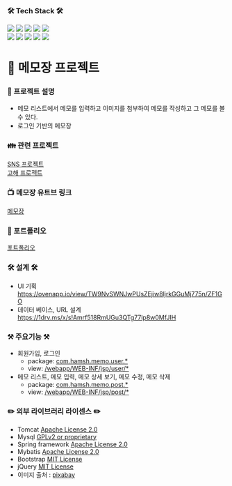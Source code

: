 
### <b>🛠 Tech Stack 🛠</b>
<img src="https://img.shields.io/badge/HTML5-E34F26?style=flat-square&logo=HTML5&logoColor=white"/></a> 
<img src="https://img.shields.io/badge/CSS3-1572B6?style=flat-square&logo=CSS3&logoColor=white"/></a>
<img src="https://img.shields.io/badge/JavaScript-F7DF1E?style=flat-square&logo=JavaScript&logoColor=white"/></a> 
<img src="https://img.shields.io/badge/Java-orange?style=flat-square&logo=JAVA&logoColor=white"/></a> 
<img src="https://img.shields.io/badge/JQUERY-47A248?style=flat-square&logo=JQUERY&logoColor=white"/></a>  
<img src="https://img.shields.io/badge/MYSQL-1572B6?style=flat-square&logo=MYSQL&logoColor=white"/></a>
<img src="https://img.shields.io/badge/SPRING-47A248?style=flat-square&logo=SPRING&logoColor=white"/></a> 
<img src="https://img.shields.io/badge/Amazon AWS-232F3E?style=flat-square&logo=Amazon%20AWS&logoColor=white"/></a>
<img src="https://img.shields.io/badge/ECLIPSE-3766AB?style=flat-square&logo=ECLIPSE&logoColor=white"/></a>
<img src="https://img.shields.io/badge/-Github-000000?style=flat&logo=Github"/>


# 💌 메모장 프로젝트
### 🐸 프로젝트 설명

* 메모 리스트에서 메모를 입력하고 이미지를 첨부하여 메모를 작성하고 그 메모를 볼 수 있다.
* 로그인 기반의 메모장

### :family: 관련 프로젝트
[SNS 프로젝트](https://github.com/hamsh5312/snsProject) <br>
[고해 프로젝트](https://github.com/hamsh5312/solution_project) 

### :tv: 메모장 유트브 링크
[메모장](https://www.youtube.com/watch?v=Kx9jVxJ-0FY)

### :truck:  포트폴리오 <br>
[포트폴리오](https://github.com/hamsh5312/web_memo_0909/blob/develop/MemoPortfolio.pdf)

### <b>🛠 설계 🛠</b>
* UI 기획<br>
https://ovenapp.io/view/TW9NvSWNJwPUsZEjiw8ljrkGGuMj775n/ZF1GO
* 데이터 베이스, URL 설계<br>
https://1drv.ms/x/s!Amrf518RmUGu3QTg77lp8w0MfJIH

### :hammer_and_pick: 주요기능 :hammer_and_pick:
* 회원가입, 로그인
  * package: [com.hamsh.memo.user.*](https://github.com/hamsh5312/web_memo_0909/tree/develop/src/main/java/com/hamsh/memo/user)
  * view: [/webapp/WEB-INF/jsp/user/*](https://github.com/hamsh5312/web_memo_0909/tree/develop/src/main/webapp/WEB-INF/jsp/user)
* 메모 리스트,  메모 입력,  메모 상세 보기,  메모 수정,  메모 삭제  
  * package: [com.hamsh.memo.post.*](https://github.com/hamsh5312/web_memo_0909/tree/develop/src/main/java/com/hamsh/memo/post)
  * view: [/webapp/WEB-INF/jsp/post/*](https://github.com/hamsh5312/web_memo_0909/tree/develop/src/main/webapp/WEB-INF/jsp/post)
  
### :pencil2: 외부 라이브러리 라이센스 :pencil2:
* Tomcat [Apache License 2.0](https://www.apache.org/licenses/LICENSE-2.0)
* Mysql [GPLv2 or proprietary](https://www.gnu.org/licenses/gpl-3.0.html)
* Spring framework [Apache License 2.0](https://www.apache.org/licenses/LICENSE-2.0)
* Mybatis [Apache License 2.0](https://www.apache.org/licenses/LICENSE-2.0)
* Bootstrap [MIT License](https://opensource.org/licenses/MIT)
* jQuery [MIT License](https://opensource.org/licenses/MIT)
* 이미지 출처 : [pixabay](https://pixabay.com/ko/)
 
